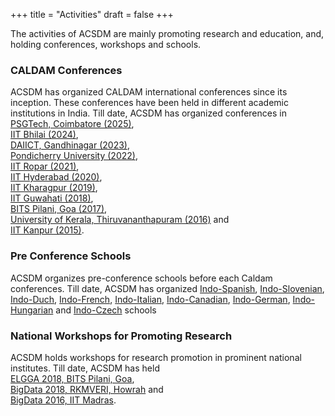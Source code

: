 +++
title = "Activities"
draft = false
+++

The activities of ACSDM are mainly promoting research and education, and, holding conferences, workshops and schools.

### CALDAM Conferences

ACSDM has organized CALDAM international conferences since its inception.
These conferences have been held in different academic institutions in India.
Till date, ACSDM has organized conferences in  
[PSGTech, Coimbatore (2025)](https://caldam2025.psgtech.ac.in/),  
[IIT Bhilai (2024)](https://events.iitbhilai.ac.in/caldam2024/),  
[DAIICT, Gandhinagar (2023)](https://caldam2023.daiict.ac.in/),  
[Pondicherry University (2022)](https://sites.google.com/pondiuni.ac.in/maths-caldam-2022),  
[IIT Ropar (2021)](https://www.iitrpr.ac.in/caldam2021/),  
[IIT Hyderabad (2020)](http://www.iith.ac.in/~caldam2020/),  
[IIT Kharagpur (2019)](http://cse.iitkgp.ac.in/conf/CALDAM/),  
[IIT Guwahati (2018)](/caldam/2018/),  
[BITS Pilani, Goa (2017)](/caldam/2017/),  
[University of Kerala, Thiruvananthapuram (2016)](/caldam/2016/) and  
[IIT Kanpur (2015)](http://caldam.cse.iitk.ac.in/).


### Pre Conference Schools

ACSDM organizes pre-conference schools before each Caldam conferences.
Till date, ACSDM has organized
[Indo-Spanish](https://caldam2025.psgtech.ac.in/pre-conference-school),
[Indo-Slovenian](https://events.iitbhilai.ac.in/caldam2024/pre-conf/),
[Indo-Duch](https://caldam2023.daiict.ac.in/workshop.php),
[Indo-French](https://people.iith.ac.in/caldam2020/conferenceschool.php),
[Indo-Italian](http://cse.iitkgp.ac.in/conf/CALDAM/conferenceschool.php),
[Indo-Canadian](http://acsdm.in/caldam/2018/conferenceschool.php),
[Indo-German](http://acsdm.in/caldam/2017/pre_conference_school.html),
[Indo-Hungarian](http://acsdm.in/caldam/2016/pre_conference_school.html) and
[Indo-Czech](https://caldam.cse.iitk.ac.in/pre_conference_school.php) schools

### National Workshops for Promoting Research

ACSDM holds workshops for research promotion in prominent national institutes.
Till date, ACSDM has held  
[ELGGA 2018, BITS Pilani, Goa](http://universe.bits-pilani.ac.in/hyderabad/elgga/elgga),  
[BigData 2018, RKMVERI, Howrah](http://cs.rkmvu.ac.in/2nd-bdaworkshop2018/) and  
[BigData 2016, IIT Madras](http://www.cse.iitm.ac.in/~abd/?mode=Organization).

